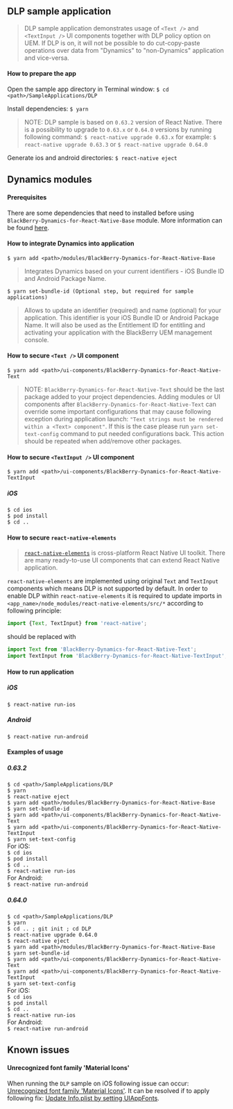 ## DLP sample application
> DLP sample application demonstrates usage of `<Text />` and `<TextInput />` UI components together with DLP policy option on UEM. If DLP is on, it will not be possible to do cut-copy-paste operations over data from "Dynamics" to "non-Dynamics" application and vice-versa.

#### How to prepare the app
Open the sample app directory in Terminal window:
`$ cd <path>/SampleApplications/DLP`

Install dependencies:
`$ yarn`

> NOTE: DLP sample is based on `0.63.2` version of React Native. There is a possibility to upgrade to `0.63.x` or `0.64.0` versions by running following command:
`$ react-native upgrade 0.63.x`
for example:
`$ react-native upgrade 0.63.3`
or
`$ react-native upgrade 0.64.0`

Generate ios and android directories:
`$ react-native eject`

## Dynamics modules
#### Prerequisites
There are some dependencies that need to installed before using `BlackBerry-Dynamics-for-React-Native-Base` module. More information can be found [here](https://github.com/blackberry/BlackBerry-Dynamics-React-Native-SDK/tree/master/modules/BlackBerry-Dynamics-for-React-Native-Base#Preconditions).
#### How to integrate Dynamics into application
	$ yarn add <path>/modules/BlackBerry-Dynamics-for-React-Native-Base

> Integrates Dynamics based on your current identifiers - iOS Bundle ID and Android Package Name.

	$ yarn set-bundle-id (Optional step, but required for sample applications)

> Allows to update an identifier (required) and name (optional) for your application. This identifier is your iOS Bundle ID or Android Package Name. It will also be used as the Entitlement ID for entitling and activating your application with the BlackBerry UEM management console.

#### How to secure `<Text />` UI component
	$ yarn add <path>/ui-components/BlackBerry-Dynamics-for-React-Native-Text

> NOTE: `BlackBerry-Dynamics-for-React-Native-Text` should be the last package added to your project dependencies. Adding modules or UI components after `BlackBerry-Dynamics-for-React-Native-Text` can override some important configurations that may cause following exception during application launch: `"Text strings must be rendered within a <Text> component"`. If this is the case please run `yarn set-text-config` command to put needed configurations back. This action should be repeated when add/remove other packages.

#### How to secure `<TextInput />` UI component
	$ yarn add <path>/ui-components/BlackBerry-Dynamics-for-React-Native-TextInput

##### iOS
`$ cd ios`  
`$ pod install`  
`$ cd ..`

#### How to secure `react-native-elements`
> [`react-native-elements`](https://github.com/react-native-elements/react-native-elements) is cross-platform React Native UI toolkit.
There are many ready-to-use UI components that can extend React Native application.

`react-native-elements` are implemented using original `Text` and `TextInput` components which means DLP is not supported by default.
In order to enable DLP within `react-native-elements` it is required to update imports in `<app_name>/node_modules/react-native-elements/src/*` according to following principle:
```javascript
import {Text, TextInput} from 'react-native'; 
```
should be replaced with
```javascript
import Text from 'BlackBerry-Dynamics-for-React-Native-Text';
import TextInput from 'BlackBerry-Dynamics-for-React-Native-TextInput';
```

#### How to run application
##### iOS
`$ react-native run-ios`

##### Android
`$ react-native run-android`

#### Examples of usage
##### 0.63.2
`$ cd <path>/SampleApplications/DLP`  
`$ yarn`  
`$ react-native eject`  
`$ yarn add <path>/modules/BlackBerry-Dynamics-for-React-Native-Base`  
`$ yarn set-bundle-id`  
`$ yarn add <path>/ui-components/BlackBerry-Dynamics-for-React-Native-Text`  
`$ yarn add <path>/ui-components/BlackBerry-Dynamics-for-React-Native-TextInput`  
`$ yarn set-text-config`  
For iOS:  
`$ cd ios`  
`$ pod install`  
`$ cd ..`  
`$ react-native run-ios`  
For Android:  
`$ react-native run-android`  
##### 0.64.0
`$ cd <path>/SampleApplications/DLP`  
`$ yarn`  
`$ cd .. ; git init ; cd DLP`  
`$ react-native upgrade 0.64.0`  
`$ react-native eject`  
`$ yarn add <path>/modules/BlackBerry-Dynamics-for-React-Native-Base`  
`$ yarn set-bundle-id`  
`$ yarn add <path>/ui-components/BlackBerry-Dynamics-for-React-Native-Text`  
`$ yarn add <path>/ui-components/BlackBerry-Dynamics-for-React-Native-TextInput`  
`$ yarn set-text-config`  
For iOS:  
`$ cd ios`  
`$ pod install`  
`$ cd ..`  
`$ react-native run-ios`  
For Android:  
`$ react-native run-android`

## Known issues
#### Unrecognized font family 'Material Icons'
When running the `DLP` sample on iOS following issue can occur: [Unrecognized font family 'Material Icons'](https://github.com/oblador/react-native-vector-icons/issues/965).
It can be resolved if to apply following fix: [Update Info.plist by setting UIAppFonts](https://github.com/oblador/react-native-vector-icons/issues/965#issuecomment-809106674).
